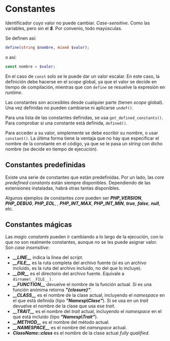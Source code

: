 # Constantes

Identificador cuyo valor no puede cambiar. *Case-sensitive*. Como las variables, pero sin el ***\$***. Por convenio, todo mayúsculas.

Se definen así:

```php
define(string $nombre, mixed $valor);
```

o así:

```php
const nombre = $valor;
```

En el caso de `const` solo se le puede dar un valor escalar. En este caso, la definición debe hacerse en el *scope* global, ya que el valor se decide en tiempo de compilación, mientras que con `define` se resuelve la expresión en *runtime*.

Las constantes son accesibles desde cualquier parte (tienen *scope* global). Una vez definidas no pueden cambiarse ni aplicarse `undef()`.

Para una lista de las constantes definidas, se usa `get_defined_constants()`. Para comprobar si una constante está definida, `defined()`.

Para acceder a su valor, simplemente se debe escribir su nombre, o usar `constant()`. La última forma tiene la ventaja que no hay que especificar el nombre de la constante en el código, ya que se le pasa un *string* con dicho nombre (se decide en tiempo de ejecución).

## Constantes predefinidas

Existe una serie de constantes que están predefinidas. Por un lado, las *core predefined constants* están siempre disponibles. Dependiendo de las extensiones instaladas, habrá otras tantas disponibles.

Algunos ejemplos de constantes *core* pueden ser ***PHP_VERSION***, ***PHP_DEBUG***, ***PHP_EOL***, , ***PHP_INT_MAX***, ***PHP_INT_MIN***, ***true***, ***false***, ***null***, etc.

## Constantes mágicas

Las *magic constants* pueden ir cambiando a lo largo de la ejecución, con lo que no son realmente constantes, aunque no se les puede asignar valor. Son *case insensitive*:

- ***\_\_LINE\_\_*** indica la línea del *script*.
- ***\_\_FILE\_\_*** es la ruta completa del archivo fuente (si es un archivo incluido, es la ruta del archivo incluido, no del que lo incluye).
- ***\_\_DIR\_\_*** es el directorio del archivo fuente. Equivale a `dirname(__FILE__)`.
- ***\_\_FUNCTION\_\_*** devuelve el nombre de la función actual. Si es una función anónima retorna ***\"\{closure}\"***.
- ***\_\_CLASS\_\_*** es el nombre de la clase actual, incluyendo el *namespace* en el que está definida (tipo ***\"Namesp\\Clase\"***). Si se usa en un *trait* devuelve el nombre de la clase que usa ese *trait*.
- ***\_\_TRAIT\_\_*** es el nombre del *trait* actual, incluyendo el *namespace* en el que está incluido (tipo ***\"Namesp\\Trait\"***).
- ***\_\_METHOD\_\_*** es el nombre del método actual.
- ***\_\_NAMESPACE\_\_*** es el nombre del *namespace* actual.
- ***ClassName::class*** es el nombre de la clase actual *fully qualified*.
